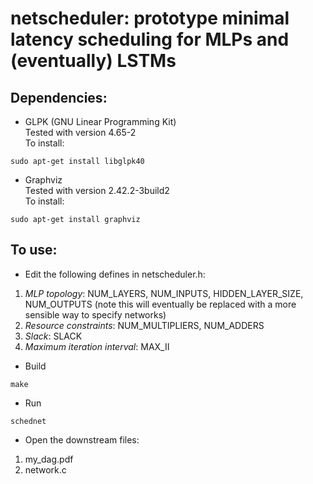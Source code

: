 # netscheduler: prototype minimal latency scheduling for MLPs and (eventually) LSTMs

## Dependencies:
- GLPK (GNU Linear Programming Kit)
\
Tested with version 4.65-2
\
To install:
```
sudo apt-get install libglpk40
```
- Graphviz
\
Tested with version 2.42.2-3build2
\
To install:
```
sudo apt-get install graphviz
```

## To use:
- Edit the following defines in netscheduler.h:
1. *MLP topology*: NUM_LAYERS, NUM_INPUTS, HIDDEN_LAYER_SIZE, NUM_OUTPUTS (note this will eventually be replaced with a more sensible way to specify networks)
2. *Resource constraints*: NUM_MULTIPLIERS, NUM_ADDERS
3. *Slack*: SLACK
4. *Maximum iteration interval*: MAX_II

- Build
```
make
```

- Run
```
schednet
```

- Open the downstream files:
1. my_dag.pdf
2. network.c
